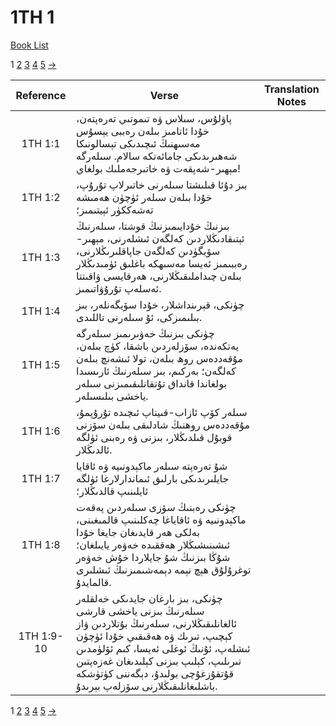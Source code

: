 # 1TH 1
[Book List](../README.md)

1 [2](./chapter_2.md) [3](./chapter_3.md) [4](./chapter_4.md) [5](./chapter_5.md) [->](./chapter_2.md)

| Reference | Verse | Translation Notes |
|:---------:|-------|-------------------|
|1TH 1:1|پاۋلۇس، سىلاس ۋە تىموتىي تەرەپتەن، خۇدا ئاتامىز بىلەن رەببى يېسۇس مەسىھنىڭ ئىچىدىكى تېسالونىكا شەھىرىدىكى جامائەتكە سالام. سىلەرگە مېھىر-شەپقەت ۋە خاتىرجەملىك بولغاي!||
|1TH 1:2|بىز دۇئا قىلىشتا سىلەرنى خاتىرلاپ تۇرۇپ، خۇدا بىلەن سىلەر ئۈچۈن ھەمىشە تەشەككۈر ئېيتىمىز؛||
|1TH 1:3|بىزنىڭ خۇدايىمىزنىڭ قوشتا، سىلەرنىڭ ئېتىقادىڭلاردىن كەلگەن ئىشلەرنى، مېھىر-سۆيگۈدىن كەلگەن جاپاقلىرىڭلارنى، رەببىمىز ئەيسا مەسىھكە باغلىق ئۈمىدىڭلار بىلەن چىداملىقىڭلارنى، ھەرقايسى ۋاقىتتا ئەسلەپ تۇرۇۋاتىمىز.||
|1TH 1:4|چۈنكى، قېرىنداشلار، خۇدا سۆيگەنلەر، بىز بىلىمىزكى، ئۇ سىلەرنى تاللىدى.||
|1TH 1:5|چۈنكى بىزنىڭ خەۋىرىمىز سىلەرگە يەتكەندە، سۆزلەردىن باشقا، كۈچ بىلەن، مۇقەددەس روھ بىلەن، تولا ئىشەنچ بىلەن كەلگەن؛ بەركىم، بىز سىلەرنىڭ ئارىسىدا بولغاندا قانداق تۇتقانلىقىمىزنى سىلەر ياخشى بىلىسىلەر.||
|1TH 1:6|سىلەر كۆپ ئازاب-قىيناپ ئىچىدە تۇرۇپمۇ، مۇقەددەس روھنىڭ شادلىقى بىلەن سۆزنى قوبۇل قىلدىڭلار، بىزنى ۋە رەبنى ئۈلگە ئالدىڭلار.||
|1TH 1:7|شۇ تەرەپتە سىلەر ماكېدونىيە ۋە ئاقايا جايلىرىدىكى بارلىق ئىماندارلارغا ئۈلگە ئايلىنىپ قالدىڭلار؛||
|1TH 1:8|چۈنكى رەبنىڭ سۆزى سىلەردىن پەقەت ماكېدونىيە ۋە ئاقاياغا چەكلىنىپ قالمىغىنى، بەلكى ھەر قايدىغان جايغا خۇدا ئىشىنىشىڭلار ھەققىدە خەۋەر يايىلغان؛ شۇڭا بىزنىڭ شۇ جايلاردا خۇش خەۋەر توغرۇلۇق ھېچ نېمە دېمەشىمىزنىڭ ئىشلىرى قالمايدۇ.||
|1TH 1:9-10|چۈنكى، بىز بارغان جايدىكى خەلقلەر سىلەرنىڭ بىزنى ياخشى قارشى ئالغانلىقىڭلارنى، سىلەرنىڭ بۇتلاردىن ۋاز كېچىپ، تىرىك ۋە ھەقىقىي خۇدا ئۈچۈن ئىشلەپ، ئۇنىڭ ئوغلى ئەيسا، كىم ئۆلۈمدىن تىرىلىپ، كېلىپ بىزنى كېلىدىغان غەزەپتىن قۇتقۇزغۇچى بولىدۇ، دېگەننى كۈتۈشكە باشلىغانلىقىڭلارنى سۆزلەپ بېرىدۇ.||


1 [2](./chapter_2.md) [3](./chapter_3.md) [4](./chapter_4.md) [5](./chapter_5.md) [->](./chapter_2.md)